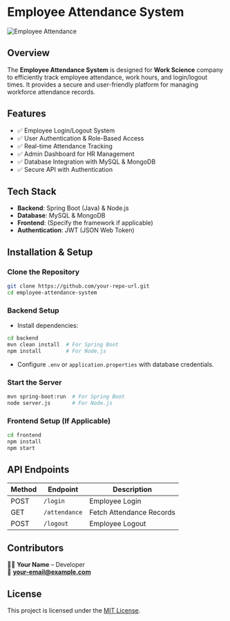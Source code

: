 # Employee Attendance System
![Employee Attendance](https://drive.google.com/uc?export=view&id=1zklWVe7FR35XInP0AKP-FjVyReOJZsgz)

## Overview
The **Employee Attendance System** is designed for **Work Science** company to efficiently track employee attendance, work hours, and login/logout times. It provides a secure and user-friendly platform for managing workforce attendance records.

## Features
- ✅ Employee Login/Logout System
- ✅ User Authentication & Role-Based Access
- ✅ Real-time Attendance Tracking
- ✅ Admin Dashboard for HR Management
- ✅ Database Integration with MySQL & MongoDB
- ✅ Secure API with Authentication

## Tech Stack
- **Backend**: Spring Boot (Java) & Node.js
- **Database**: MySQL & MongoDB
- **Frontend**: (Specify the framework if applicable)
- **Authentication**: JWT (JSON Web Token)

## Installation & Setup
### Clone the Repository
```sh
git clone https://github.com/your-repo-url.git
cd employee-attendance-system
```

### Backend Setup
- Install dependencies:
```sh
cd backend
mvn clean install  # For Spring Boot  
npm install        # For Node.js  
```
- Configure `.env` or `application.properties` with database credentials.

### Start the Server
```sh
mvn spring-boot:run  # For Spring Boot  
node server.js       # For Node.js  
```

### Frontend Setup (If Applicable)
```sh
cd frontend
npm install
npm start
```

## API Endpoints
| Method | Endpoint | Description |
|--------|---------|-------------|
| POST | `/login` | Employee Login |
| GET | `/attendance` | Fetch Attendance Records |
| POST | `/logout` | Employee Logout |

## Contributors
👨‍💻 **Your Name** – Developer  
📧 **your-email@example.com**

## License
This project is licensed under the [MIT License](LICENSE).

